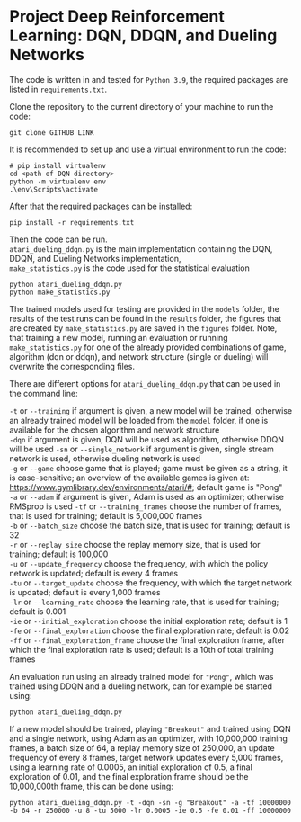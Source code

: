 # Project Deep Reinforcement Learning: DQN, DDQN, and Dueling Networks

The code is written in and tested for `Python 3.9`, the required packages are listed in `requirements.txt`.

Clone the repository to the current directory of your machine to run the code:
```
git clone GITHUB LINK
```

It is recommended to set up and use a virtual environment to run the code: 
```
# pip install virtualenv
cd <path of DQN directory>
python -m virtualenv env
.\env\Scripts\activate
```

After that the required packages can be installed:
```
pip install -r requirements.txt
```

Then the code can be run.  
`atari_dueling_ddqn.py` is the main implementation containing the DQN, DDQN, and Dueling Networks implementation,  
`make_statistics.py` is the code used for the statistical evaluation  
```
python atari_dueling_ddqn.py
python make_statistics.py
```
  
The trained models used for testing are provided in the `models` folder, the results of the test runs can be found in the `results` folder, the figures that are created by `make_statistics.py` are saved in the `figures` folder.
Note, that training a new model, running an evaluation or running `make_statistics.py` for one of the already provided combinations of game, algorithm (dqn or ddqn), and network structure (single or dueling) will overwrite the corresponding files.
  
There are different options for `atari_dueling_ddqn.py` that can be used in the command line:  

`-t` or `--training` if argument is given, a new model will be trained, otherwise an already trained model will be loaded from the `model` folder, if one is available for the chosen algorithm and network structure  
`-dqn`    if argument is given, DQN will be used as algorithm, otherwise DDQN will be used
`-sn` or `--single_network`                   if argument is given, single stream network is used, otherwise dueling network is used  
`-g` or `--game` choose game that is played; game must be given as a string, it is case-sensitive; an overview of the available games is given at: https://www.gymlibrary.dev/environments/atari/#; default game is "Pong"  
`-a` or `--adam` if argument is given, Adam is used as an optimizer; otherwise RMSprop is used
`-tf` or `--training_frames` choose the number of frames, that is used for training; default is 5,000,000 frames  
`-b` or `--batch_size` choose the batch size, that is used for training; default is 32  
`-r` or `--replay_size` choose the replay memory size, that is used for training; default is 100,000  
`-u` or `--update_frequency` choose the frequency, with which the policy network is updated; default is every 4 frames  
`-tu` or `--target_update` choose the frequency, with which the target network is updated; default is every 1,000 frames  
`-lr` or `--learning_rate`  choose the learning rate, that is used for training; default is 0.001  
`-ie` or `--initial_exploration` choose the initial exploration rate; default is 1  
`-fe` or `--final_exploration` choose the final exploration rate; default is 0.02  
`-ff` or `--final_exploration_frame` choose the final exploration frame, after which the final exploration rate is used; default is a 10th of total training frames  

An evaluation run using an already trained model for `"Pong"`, which was trained using DDQN and a dueling network, can for example be started using:
```
python atari_dueling_ddqn.py
```
If a new model should be trained, playing `"Breakout"` and trained using DQN and a single network, using Adam as an optimizer, with 10,000,000 training frames, a batch size of 64, a replay memory size of 250,000, an update frequency of every 8 frames, target network updates every 5,000 frames, using a learning rate of 0.0005, an initial exploration of 0.5, a final exploration of 0.01, and the final exploration frame should be the 10,000,000th frame, this can be done using:
```
python atari_dueling_ddqn.py -t -dqn -sn -g "Breakout" -a -tf 10000000 -b 64 -r 250000 -u 8 -tu 5000 -lr 0.0005 -ie 0.5 -fe 0.01 -ff 10000000
```

